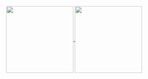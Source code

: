<!-- [![Anurag's GitHub stats](https://github-readme-stats.vercel.app/api?username=lampesm&show_icons=true&count_private=true)](https://github.com/anuraghazra/github-readme-stats)

<a href="https://github.com/lampesm">
<img align="center" src="https://github-readme-stats.vercel.app/api/top-langs/?username=lampesm" />
</a> -->


<a href="https://github.com/lampesm" align="center">
  <img height="180em" align="center" src="https://github-readme-stats.vercel.app/api/top-langs/?username=lampesm" />
  <img height="180em" align="center" src="https://github-readme-stats.vercel.app/api?username=lampesm&show_icons=true&count_private=true&include_all_commits=true" />
</a>

